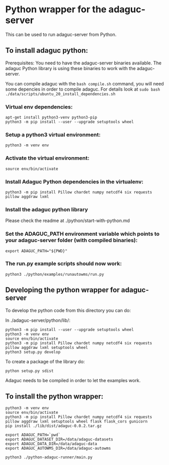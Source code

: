 # Python wrapper for the adaguc-server

This can be used to run adaguc-server from Python.

## To install adaguc python:

Prerequisites: You need to have the adaguc-server binaries available. The adaguc Python library is using these binaries to work with the adaguc-server.

You can compile adaguc with the `bash compile.sh` command, you will need some depencies in order to compile adaguc. For details look at `sudo bash ./data/scripts/ubuntu_20_install_dependencies.sh `

### Virtual env dependencies:

```
apt-get install python3-venv python3-pip
python3 -m pip install --user --upgrade setuptools wheel
```

### Setup a python3 virtual environment:

```
python3 -m venv env
```

### Activate the virtual environment:

```
source env/bin/activate
```

### Install Adaguc Python dependencies in the virtualenv:

```
python3 -m pip install Pillow chardet numpy netcdf4 six requests pillow aggdraw lxml
```

### Install the adaguc python library

Please check the readme at ./python/start-with-python.md

### Set the ADAGUC_PATH environment variable which points to your adaguc-server folder (with compiled binaries):

```
export ADAGUC_PATH="${PWD}"
```

### The run.py example scripts should now work:

```
python3 ./python/examples/runautowms/run.py
```

## Developing the python wrapper for adaguc-server

To develop the python code from this directory you can do:

In ./adaguc-server/python/lib/:

```
python3 -m pip install --user --upgrade setuptools wheel
python3 -m venv env
source env/bin/activate
python3 -m pip install Pillow chardet numpy netcdf4 six requests pillow aggdraw lxml setuptools wheel
python3 setup.py develop
```

To create a package of the library do:

```
python setup.py sdist
```

Adaguc needs to be compiled in order to let the examples work.


## To install the python wrapper:

```
python3 -m venv env
source env/bin/activate
python3 -m pip install Pillow chardet numpy netcdf4 six requests pillow aggdraw lxml setuptools wheel flask flask_cors gunicorn
pip install ./lib/dist/adaguc-0.0.2.tar.gz

export ADAGUC_PATH=`pwd`
export ADAGUC_DATASET_DIR=/data/adaguc-datasets
export ADAGUC_DATA_DIR=/data/adaguc-data
export ADAGUC_AUTOWMS_DIR=/data/adaguc-autowms

python3 ./python-adaguc-runner/main.py 
```